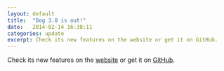 ```yaml
---
layout: default
title:  "Dog 3.0 is out!"
date:   2014-02-14 16:38:11
categories: update
excerpt: Check its new features on the website or get it on GitHub.
---
```


Check its new features on the [website](/index.html) or get it on [GitHub](https://github.com/dog-gateway).